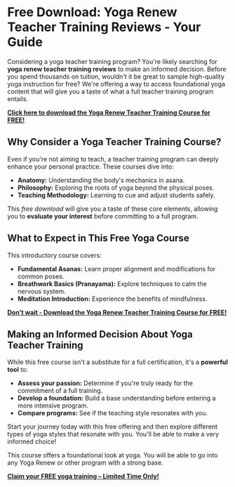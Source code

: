 # Free Download: Yoga Renew Teacher Training Reviews - Your Guide

Considering a yoga teacher training program? You're likely searching for **yoga renew teacher training reviews** to make an informed decision. Before you spend thousands on tuition, wouldn't it be great to sample high-quality yoga instruction for free? We're offering a way to access foundational yoga content that will give you a taste of what a full teacher training program entails.

[**Click here to download the Yoga Renew Teacher Training Course for FREE!**](https://udemywork.com/yoga-renew-teacher-training-reviews)

## Why Consider a Yoga Teacher Training Course?

Even if you're not aiming to teach, a teacher training program can deeply enhance your personal practice. These courses dive into:

*   **Anatomy:** Understanding the body's mechanics in asana.
*   **Philosophy:** Exploring the roots of yoga beyond the physical poses.
*   **Teaching Methodology:** Learning to cue and adjust students safely.

This *free download* will give you a taste of these core elements, allowing you to **evaluate your interest** before committing to a full program.

## What to Expect in This Free Yoga Course

This introductory course covers:

*   **Fundamental Asanas:** Learn proper alignment and modifications for common poses.
*   **Breathwork Basics (Pranayama):** Explore techniques to calm the nervous system.
*   **Meditation Introduction:** Experience the benefits of mindfulness.

[**Don't wait - Download the Yoga Renew Teacher Training Course for FREE!**](https://udemywork.com/yoga-renew-teacher-training-reviews)

## Making an Informed Decision About Yoga Teacher Training

While this free course isn't a substitute for a full certification, it's a **powerful tool** to:

*   **Assess your passion:** Determine if you're truly ready for the commitment of a full training.
*   **Develop a foundation:** Build a base understanding before entering a more intensive program.
*   **Compare programs:** See if the teaching style resonates with you.

Start your journey today with this free offering and then explore different types of yoga styles that resonate with you. You'll be able to make a very informed choice!

This course offers a foundational look at yoga. You will be able to go into any Yoga Renew or other program with a strong base.

[**Claim your FREE yoga training – Limited Time Only!**](https://udemywork.com/yoga-renew-teacher-training-reviews)
